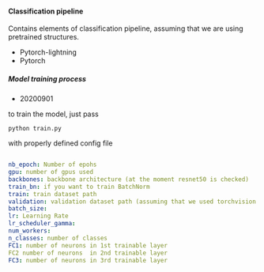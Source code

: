 #### Classification pipeline 


Contains elements of classification pipeline, 
assuming that we are using pretrained structures. 


- Pytorch-lightning 
- Pytorch 

##### Model training process

- 20200901 

to train the model, just pass 


``` 
python train.py 
``` 

with properly defined config file


```yaml

nb_epoch: Number of epohs
gpu: number of gpus used
backbones: backbone architecture (at the moment resnet50 is checked)
train_bn: if you want to train BatchNorm
train: train dataset path
validation: validation dataset path (assuming that we used torchvision.dataset.ImageFolder structure)
batch_size:
lr: Learning Rate
lr_scheduler_gamma: 
num_workers: 
n_classes: number of classes 
FC1: number of neurons in 1st trainable layer
FC2 number of neurons  in 2nd trainable layer
FC3: number of neurons in 3rd trainable layer

```


